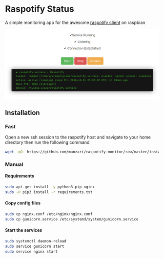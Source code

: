 # Raspotify Status
A simple monitoring app for the awesome [raspotify client](https://github.com/dtcooper/raspotify) on raspbian

![](/screenshot.png?raw=true)

## Installation
### Fast
Open a new ssh session to the raspotify host and navigate to your home directory then run the following command
```bash
wget -qO- https://github.com/manzari/raspotify-monitor/raw/master/install/install.sh | bash
```
### Manual
#### Requirements
```bash
sudo apt-get install -y python3-pip nginx
sudo -H pip3 install -r requirements.txt
```
#### Copy config files
```bash
sudo cp nginx.conf /etc/nginx/nginx.conf
sudo cp gunicorn.service /etc/systemd/system/gunicorn.service
```
#### Start the services
```bash
sudo systemctl daemon-reload
sudo service gunicorn start
sudo service nginx start
```